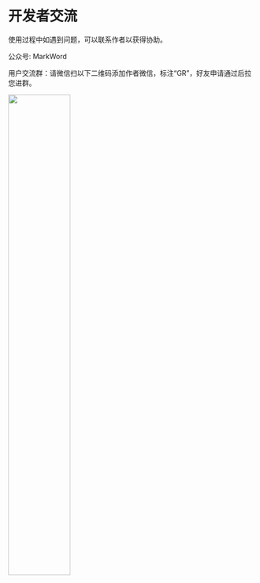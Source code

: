 # 开发者交流

使用过程中如遇到问题，可以联系作者以获得协助。

公众号: MarkWord

用户交流群：请微信扫以下二维码添加作者微信，标注“GR”，好友申请通过后拉您进群。

<div><img src="https://gingoimg.oss-cn-beijing.aliyuncs.com/ddd/qr.jpg" style="width: 50%"/></div>

